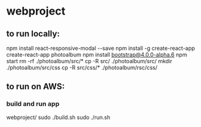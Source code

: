 # webproject

## to run locally:
npm install react-responsive-modal --save
npm install -g create-react-app
create-react-app photoalbum
npm install bootstrap@4.0.0-alpha.6
npm start
rm -rf ./photoalbum/src/*
cp -R src/ ./photoalbum/src/
mkdir ./photoalbum/src/css
cp -R src/css/* ./photoalbum/rsc/css/

## to run on AWS:
### build and run app
webproject/
sudo ./build.sh
sudo ./run.sh 

